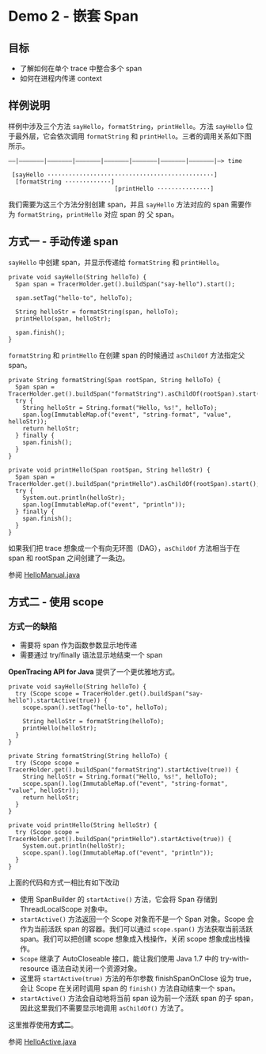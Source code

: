 # Demo 2 - 嵌套 Span

## 目标
* 了解如何在单个 trace 中整合多个 span
* 如何在进程内传递 context

## 样例说明
样例中涉及三个方法 `sayHello`，`formatString`，`printHello`。方法 `sayHello` 位于最外层，它会依次调用 `formatString` 和 `printHello`。三者的调用关系如下图所示。
~~~
––|–––––––|–––––––|–––––––|–––––––|–––––––|–––––––|–––––––|–> time

 [sayHello ···············································]
  [formatString ·············]
                              [printHello ···············]
~~~
我们需要为这三个方法分别创建 span，并且 `sayHello` 方法对应的 span 需要作为 `formatString`，`printHello` 对应 span 的 父 span。

## 方式一 - 手动传递 span

`sayHello` 中创建 span，并显示传递给 `formatString` 和 `printHello`。
```
private void sayHello(String helloTo) {
  Span span = TracerHolder.get().buildSpan("say-hello").start();

  span.setTag("hello-to", helloTo);

  String helloStr = formatString(span, helloTo);
  printHello(span, helloStr);

  span.finish();
}
```

`formatString` 和 `printHello` 在创建 span 的时候通过 `asChildOf` 方法指定父 span。
```
private String formatString(Span rootSpan, String helloTo) {
  Span span = TracerHolder.get().buildSpan("formatString").asChildOf(rootSpan).start();
  try {
    String helloStr = String.format("Hello, %s!", helloTo);
    span.log(ImmutableMap.of("event", "string-format", "value", helloStr));
    return helloStr;
  } finally {
  	span.finish();
  }
}

private void printHello(Span rootSpan, String helloStr) {
  Span span = TracerHolder.get().buildSpan("printHello").asChildOf(rootSpan).start();
  try {
    System.out.println(helloStr);
    span.log(ImmutableMap.of("event", "println"));
  } finally {
  	span.finish();
  }
}
```

如果我们把 trace 想象成一个有向无环图（DAG），`asChildOf` 方法相当于在 span 和 rootSpan 之间创建了一条边。

参阅 [HelloManual.java](./src/main/java/com/aliyun/opentracingdemo/demo02/HelloManual.java)


## 方式二 - 使用 scope

### 方式一的缺陷
* 需要将 span 作为函数参数显示地传递
* 需要通过 try/finally 语法显示地结束一个 span

**OpenTracing API for Java** 提供了一个更优雅地方式。
```
private void sayHello(String helloTo) {
  try (Scope scope = TracerHolder.get().buildSpan("say-hello").startActive(true)) {
    scope.span().setTag("hello-to", helloTo);

    String helloStr = formatString(helloTo);
    printHello(helloStr);
  }
}

private String formatString(String helloTo) {
  try (Scope scope = TracerHolder.get().buildSpan("formatString").startActive(true)) {
    String helloStr = String.format("Hello, %s!", helloTo);
    scope.span().log(ImmutableMap.of("event", "string-format", "value", helloStr));
    return helloStr;
  }
}

private void printHello(String helloStr) {
  try (Scope scope = TracerHolder.get().buildSpan("printHello").startActive(true)) {
    System.out.println(helloStr);
    scope.span().log(ImmutableMap.of("event", "println"));
  }
}
```
上面的代码和方式一相比有如下改动
* 使用 SpanBuilder 的 `startActive()` 方法，它会将 Span 存储到 ThreadLocalScope 对象中。
* `startActive()` 方法返回一个 Scope 对象而不是一个 Span 对象。Scope 会作为当前活跃 span 的容器。我们可以通过 `scope.span()` 方法获取当前活跃 span。我们可以把创建 scope 想象成入栈操作，关闭 scope 想象成出栈操作。
* `Scope` 继承了 AutoCloseable 接口，能让我们使用 Java 1.7 中的 try-with-resource 语法自动关闭一个资源对象。
* 这里将 `startActive(true)` 方法的布尔参数 finishSpanOnClose 设为 true，会让 Scope 在关闭时调用 span 的 `finish()` 方法自动结束一个 span。
* `startActive()` 方法会自动地将当前 span 设为前一个活跃 span 的子 span，因此这里我们不需要显示地调用 `asChildOf()` 方法了。

这里推荐使用**方式二**。

参阅 [HelloActive.java](https://github.com/brucewu-fly/simple-opentracing-demo/blob/master/src/main/java/com/aliyun/opentracingdemo/demo02/HelloActive.java)
